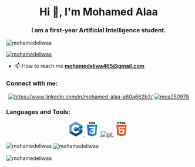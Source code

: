 <h1 align="center">Hi 👋, I'm Mohamed Alaa</h1>
<h3 align="center">I am a first-year Artificial Intelligence student.</h3>

<p align="left"> <img src="https://komarev.com/ghpvc/?username=mohamedeliwaa&label=Profile%20views&color=0e75b6&style=flat" alt="mohamedeliwaa" /> </p>

<p align="left"> <a href="https://github.com/ryo-ma/github-profile-trophy"><img src="https://github-profile-trophy.vercel.app/?username=mohamedeliwaa" alt="mohamedeliwaa" /></a> </p>

- 📫 How to reach me **mohamedeliwa465@gmail.com**

<h3 align="left">Connect with me:</h3>
<p align="center">
<a href="https://linkedin.com/in/https://www.linkedin.com/in/mohamed-alaa-a60a662b3/" target="blank"><img align="center" src="https://raw.githubusercontent.com/rahuldkjain/github-profile-readme-generator/master/src/images/icons/Social/linked-in-alt.svg" alt="https://www.linkedin.com/in/mohamed-alaa-a60a662b3/" height="30" width="40" /></a>
<a href="https://codeforces.com/profile/moa250978" target="blank"><img align="center" src="https://raw.githubusercontent.com/rahuldkjain/github-profile-readme-generator/master/src/images/icons/Social/codeforces.svg" alt="moa250978" height="30" width="40" /></a>
</p>

<h3 align="left">Languages and Tools:</h3>
<p align="center"> <a href="https://www.w3schools.com/cpp/" target="_blank" rel="noreferrer"> <img src="https://raw.githubusercontent.com/devicons/devicon/master/icons/cplusplus/cplusplus-original.svg" alt="cplusplus" width="40" height="40"/> </a> <a href="https://www.w3schools.com/css/" target="_blank" rel="noreferrer"> <img src="https://raw.githubusercontent.com/devicons/devicon/master/icons/css3/css3-original-wordmark.svg" alt="css3" width="40" height="40"/> </a> <a href="https://git-scm.com/" target="_blank" rel="noreferrer"> <img src="https://www.vectorlogo.zone/logos/git-scm/git-scm-icon.svg" alt="git" width="40" height="40"/> </a> <a href="https://www.w3.org/html/" target="_blank" rel="noreferrer"> <img src="https://raw.githubusercontent.com/devicons/devicon/master/icons/html5/html5-original-wordmark.svg" alt="html5" width="40" height="40"/> </a> </p>

<p><img align="left" src="https://github-readme-stats.vercel.app/api/top-langs?username=mohamedeliwaa&show_icons=true&locale=en&layout=compact" alt="mohamedeliwaa" /></p>

<p>&nbsp;<img align="center" src="https://github-readme-stats.vercel.app/api?username=mohamedeliwaa&show_icons=true&locale=en" alt="mohamedeliwaa" /></p>

<p><img align="center" src="https://github-readme-streak-stats.herokuapp.com/?user=mohamedeliwaa&" alt="mohamedeliwaa" /></p>
